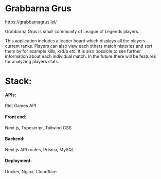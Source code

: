 # Grabbarna Grus

https://grabbarnagrus.lol/

Grabbarna Grus is small community of League of Legends players.

This application includes a leader board which displays all the players current ranks.
Players can also view each others match histories and sort them by for example kills, k/d/a etc.
It is also possible to see further information about each individual match.
In the future there will be features for analyzing players stats.

# Stack:

#### APIs:

Riot Games API

#### Front end:

Next.js, Typescript, Tailwind CSS

#### Backend:

Next.js API routes, Prisma, MySQL

#### Deployment:

Docker, Nginx, Cloudflare
